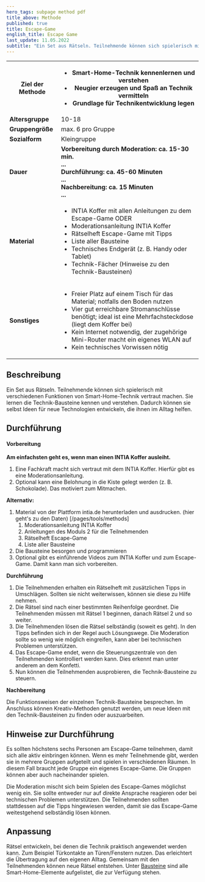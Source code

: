 ```yaml
---
hero_tags: subpage method pdf
title_above: Methode
published: true
title: Escape-Game
english_title: Escape Game
last_update: 11.05.2022
subtitle: "Ein Set aus Rätseln. Teilnehmende können sich spielerisch mit verschiedenen Funktionen von Smart-Home-Technik vertraut machen. Sie lernen die Technik-Bausteine kennen und verstehen. Dadurch können sie selbst Ideen für neue Technologien entwickeln, die ihnen im Alltag helfen."
---
```


<table class="tb">
    <tr>
        <th><strong>Ziel der Methode</strong></th>
        <th>

- Smart-Home-Technik kennenlernen und verstehen
- Neugier erzeugen und Spaß an Technik vermitteln
- Grundlage für Technikentwicklung legen

</th>
    </tr>
    <tr>
      <td><strong>Altersgruppe</strong></td>
      <td>10-18</td>
    </tr>
    <tr>
      <td><strong>Gruppengröße</strong></td>
      <td>max. 6 pro Gruppe</td>
    </tr>
    <tr>
      <td><strong>Sozialform</strong></td>
      <td>Kleingruppe</td>
    </tr>
    <tr>
      <td><strong>Dauer</strong></td>
      <td>
      <strong>
      Vorbereitung durch Moderation: ca. 15-30 min.<br>
      ...<br>
      Durchführung: ca. 45-60 Minuten<br>
      ...<br>
      Nachbereitung: ca. 15 Minuten<br>
      ...
      </strong>
      </td>
    </tr>
    <tr>
      <td><strong>Material</strong></td>
      <td>
    <ul>
    <li>INTIA Koffer mit allen Anleitungen zu dem Escape-Game ODER</li>
    <li>Moderationsanleitung INTIA Koffer</li>
    <li>Rätselheft Escape-Game mit Tipps</li>
    <li>Liste aller Bausteine</li>
    <li>Technisches Endgerät (z. B. Handy oder Tablet)</li>
    <li>Technik-Fächer (Hinweise zu den Technik-Bausteinen)</li>
    </ul>
    </td>
    </tr>
    <tr>
      <td><strong>Sonstiges</strong></td>
      <td>

- Freier Platz auf einem Tisch für das Material; notfalls den Boden nutzen
- Vier gut erreichbare Stromanschlüsse benötigt; ideal ist eine Mehrfachsteckdose (liegt dem Koffer bei)
- Kein Internet notwendig, der zugehörige Mini-Router macht ein eigenes WLAN auf
- Kein technisches Vorwissen nötig
</td>
</tr>
</table>

## Beschreibung

Ein Set aus Rätseln. Teilnehmende können sich spielerisch mit verschiedenen Funktionen von Smart-Home-Technik vertraut machen. Sie lernen die Technik-Bausteine kennen und verstehen. Dadurch können sie selbst Ideen für neue Technologien entwickeln, die ihnen im Alltag helfen.

## Durchführung

#### Vorbereitung

**Am einfachsten geht es, wenn man einen INTIA Koffer ausleiht.**

1. Eine Fachkraft macht sich vertraut mit dem INTIA Koffer. Hierfür gibt es eine Moderationsanleitung.
2. Optional kann eine Belohnung in die Kiste gelegt werden (z. B. Schokolade). Das motiviert zum Mitmachen.  

**Alternativ:**  

1. Material von der Plattform intia.de herunterladen und ausdrucken. (hier geht's zu den Daten) [/pages/tools/methods]
   1. Moderationsanleitung INTIA Koffer
   2. Anleitungen des Moduls 2 für die Teilnehmenden
   3. Rätselheft Escape-Game
   4. Liste aller Bausteine
2. Die Bausteine besorgen und programmieren
3. Optional gibt es einführende Videos zum INTIA Koffer und zum Escape-Game. Damit kann man sich vorbereiten.  

**Durchführung**  

1. Die Teilnehmenden erhalten ein Rätselheft mit zusätzlichen Tipps in Umschlägen. Sollten sie nicht weiterwissen, können sie diese zu Hilfe nehmen.
2. Die Rätsel sind nach einer bestimmten Reihenfolge geordnet. Die Teilnehmenden müssen mit Rätsel 1 beginnen, danach Rätsel 2 und so weiter.
3. Die Teilnehmenden lösen die Rätsel selbständig (soweit es geht). In den Tipps befinden sich in der Regel auch Lösungswege. Die Moderation sollte so wenig wie möglich eingreifen, kann aber bei technischen Problemen unterstützen.
4. Das Escape-Game endet, wenn die Steuerungszentrale von den Teilnehmenden kontrolliert werden kann. Dies erkennt man unter anderem an dem Konfetti.
5. Nun können die Teilnehmenden ausprobieren, die Technik-Bausteine zu steuern.

**Nachbereitung**  

Die Funktionsweisen der einzelnen Technik-Bausteine besprechen. Im Anschluss können Kreativ-Methoden genutzt werden, um neue Ideen mit den Technik-Bausteinen zu finden oder auszuarbeiten.

## Hinweise zur Durchführung

Es sollten höchstens sechs Personen am Escape-Game teilnehmen, damit sich alle aktiv einbringen können. Wenn es mehr Teilnehmende gibt, werden sie in mehrere Gruppen aufgeteilt und spielen in verschiedenen Räumen. In diesem Fall braucht jede Gruppe ein eigenes Escape-Game. Die Gruppen können aber auch nacheinander spielen.

Die Moderation mischt sich beim Spielen des Escape-Games möglichst wenig ein. Sie sollte entweder nur auf direkte Ansprache reagieren oder bei technischen Problemen unterstützen. Die Teilnehmenden sollten stattdessen auf die Tipps hingewiesen werden, damit sie das Escape-Game weitestgehend selbständig lösen können.

## Anpassung

Rätsel entwickeln, bei denen die Technik praktisch angewendet werden kann. Zum Beispiel Türkontakte an Türen/Fenstern nutzen. Das erleichtert die Übertragung auf den eigenen Alltag. Gemeinsam mit den Teilnehmenden können neue Rätsel entstehen. Unter [Bausteine](/werkzeuge/bausteine/) sind alle Smart-Home-Elemente aufgelistet, die zur Verfügung stehen.
